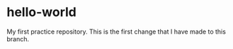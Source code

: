 # hello-world
My first practice repository.
This is the first change that I have made to this branch.
